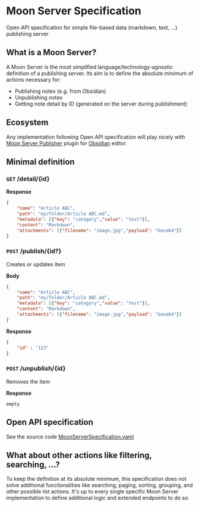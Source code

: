 # Moon Server Specification
Open API specification for simple file-based data (markdown, text, ...) publishing server

## What is a Moon Server?
A Moon Server is the most simplified language/technology-agnostic definition of a publishing server. Its aim is to define the absolute minimum of actions necessary for:

- Publishing notes (e.g. from Obsidian)
- Unpublishing notes
- Getting note detail by ID (generated on the server during publishment)

## Ecosystem
Any implementation following Open API specification will play nicely with [Moon Server Publisher](https://github.com/Dzoukr/MoonServerObsidianPlugin) plugin for [Obsidian](https://obsidian.md) editor.

## Minimal definition

### `GET` /detail/{id}

**Response**
```json
{
    "name": "Article ABC",
    "path": "my/folder/Article ABC.md",
    "metadata": [{"key": "category","value": "test"}],
    "content": "Markdown",
    "attachments": [{"filename": "image.jpg","payload": "base64"}]
}
```


### `POST` /publish/{id?}
Creates or updates item

**Body**
```json
{
    "name": "Article ABC",
    "path": "my/folder/Article ABC.md",
    "metadata": [{"key": "category","value": "test"}],
    "content": "Markdown",
    "attachments": [{"filename": "image.jpg","payload": "base64"}]
}
```

**Response**
```json
{
    "id" : "123"
}
```

### `POST` /unpublish/{id}
Removes the item

**Response**
```text
empty
```

## Open API specification
See the source code [MoonServerSpecification.yaml](MoonServerSpecification.yaml)

## What about other actions like filtering, searching, ...?
To keep the definition at its absolute minimum, this specification does not solve additional functionalities like searching, paging, sorting, grouping, and other possible list actions. It's up to every single specific Moon Server implementation to define additional logic and extended endpoints to do so.
